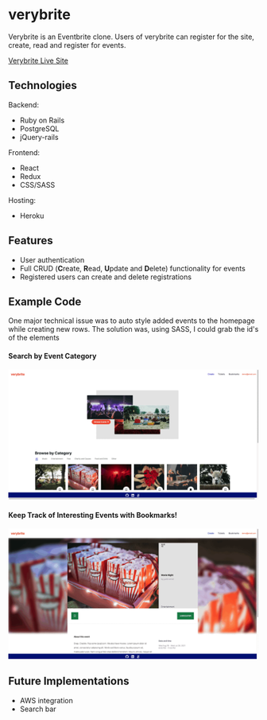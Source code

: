 # verybrite

Verybrite is an Eventbrite clone. Users of verybrite can register for the site, create, read and register for events.

[Verybrite Live Site](https://very-brite.herokuapp.com/)

## Technologies

Backend:

* Ruby on Rails
* PostgreSQL
* jQuery-rails

Frontend:

* React
* Redux
* CSS/SASS

Hosting: 

* Heroku

## Features

* User authentication
* Full CRUD (**C**reate, **R**ead, **U**pdate and **D**elete) functionality for events
* Registered users can create and delete registrations

## Example Code

One major technical issue was to auto style added events to the homepage while creating new rows. The solution was, using SASS, I could grab the id's of the elements

#### Search by Event Category

![Categories](eventbrite_categories.gif)

#### Keep Track of Interesting Events with Bookmarks!

![Bookmarks](verybrite_tickets.gif)

## Future Implementations

* AWS integration
* Search bar
